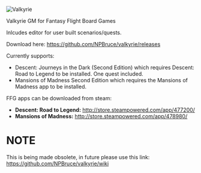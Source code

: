 ![Valkyrie](https://raw.githubusercontent.com/NPBruce/valkyrie/master/web/banner.png)

Valkyrie GM for Fantasy Flight Board Games

Inlcudes editor for user built scenarios/quests.

Download here:
https://github.com/NPBruce/valkyrie/releases

Currently supports:
* Descent: Journeys in the Dark (Second Edition) which requires Descent: Road to Legend to be installed.  One quest included.
* Mansions of Madness Second Edition which requires the Mansions of Madness app to be installed.

FFG apps can be downloaded from steam:

* __Descent: Road to Legend:__ http://store.steampowered.com/app/477200/
* __Mansions of Madness:__ http://store.steampowered.com/app/478980/

# NOTE
This is being made obsolete, in future please use this link:
https://github.com/NPBruce/valkyrie/wiki
